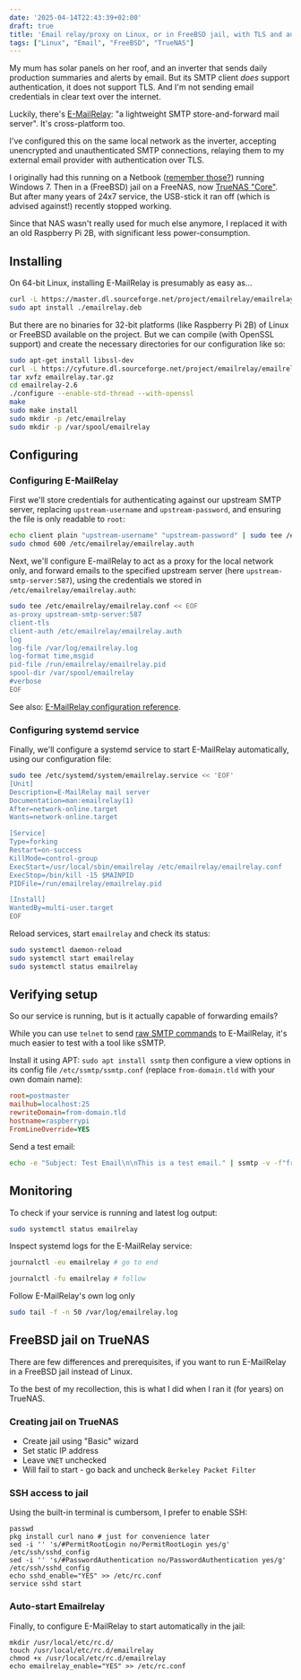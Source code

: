 ```yaml
---
date: '2025-04-14T22:43:39+02:00'
draft: true
title: 'Email relay/proxy on Linux, or in FreeBSD jail, with TLS and authentication'
tags: ["Linux", "Email", "FreeBSD", "TrueNAS"]
---
```


My mum has solar panels on her roof, and an inverter that sends daily production summaries and alerts by email. But its SMTP client *does* support authentication, it does not support TLS. And I'm not sending email credentials in clear text over the internet.

Luckily, there's [E-MailRelay](https://emailrelay.sourceforge.net/): "a lightweight SMTP store-and-forward mail server". It's cross-platform too.

<!--more-->

I've configured this on the same local network as the inverter, accepting unencrypted and unauthenticated SMTP connections, relaying them to my external email provider with authentication over TLS.

I originally had this running on a Netbook ([remember those?](https://en.wikipedia.org/wiki/Netbook)) running Windows 7. Then in a (FreeBSD) jail on a FreeNAS, now [TrueNAS "Core"](https://www.truenas.com/truenas-core/). But after many years of 24x7 service, the USB-stick it ran off (which is advised against!) recently stopped working.

Since that NAS wasn't really used for much else anymore, I replaced it with an old Raspberry Pi 2B, with significant less power-consumption.

## Installing

On 64-bit Linux, installing E-MailRelay is presumably as easy as...

```bash
curl -L https://master.dl.sourceforge.net/project/emailrelay/emailrelay/2.6/emailrelay_2.6_amd64-deb12.deb -o emailrelay.deb
sudo apt install ./emailrelay.deb
```

But there are no binaries for 32-bit platforms (like Raspberry Pi 2B) of Linux or FreeBSD available on the project. But we can compile  (with OpenSSL support) and create the necessary directories for our configuration like so:

```bash
sudo apt-get install libssl-dev
curl -L https://cyfuture.dl.sourceforge.net/project/emailrelay/emailrelay/2.6/emailrelay-2.6-src.tar.gz -o emailrelay.tar.gz
tar xvfz emailrelay.tar.gz
cd emailrelay-2.6
./configure --enable-std-thread --with-openssl
make
sudo make install
sudo mkdir -p /etc/emailrelay
sudo mkdir -p /var/spool/emailrelay
```

## Configuring

### Configuring E-MailRelay

First we'll store credentials for authenticating against our upstream SMTP server, replacing `upstream-username` and `upstream-password`, and ensuring the file is only readable to `root`:

```bash
echo client plain "upstream-username" "upstream-password" | sudo tee /etc/emailrelay/emailrelay.auth
sudo chmod 600 /etc/emailrelay/emailrelay.auth
```

Next, we'll configure E-mailRelay to act as a proxy for the local network only, and forward emails to the specified upstream server (here `upstream-smtp-server:587`), using the credentials we stored in `/etc/emailrelay/emailrelay.auth`:

```bash
sudo tee /etc/emailrelay/emailrelay.conf << EOF
as-proxy upstream-smtp-server:587
client-tls
client-auth /etc/emailrelay/emailrelay.auth
log
log-file /var/log/emailrelay.log
log-format time,msgid
pid-file /run/emailrelay/emailrelay.pid
spool-dir /var/spool/emailrelay
#verbose
EOF
```

See also: [E-MailRelay configuration reference](https://emailrelay.sourceforge.net/index.html#reference_md_Configuration).

### Configuring systemd service

Finally, we'll configure a systemd service to start E-MailRelay automatically, using our configuration file:

```bash
sudo tee /etc/systemd/system/emailrelay.service << 'EOF'
[Unit]
Description=E-MailRelay mail server
Documentation=man:emailrelay(1)
After=network-online.target
Wants=network-online.target

[Service]
Type=forking
Restart=on-success
KillMode=control-group
ExecStart=/usr/local/sbin/emailrelay /etc/emailrelay/emailrelay.conf
ExecStop=/bin/kill -15 $MAINPID
PIDFile=/run/emailrelay/emailrelay.pid

[Install]
WantedBy=multi-user.target
EOF
```

Reload services, start `emailrelay` and check its status:

```bash
sudo systemctl daemon-reload
sudo systemctl start emailrelay
sudo systemctl status emailrelay
```

## Verifying setup

So our service is running, but is it actually capable of forwarding emails?

While you can use `telnet` to send [raw SMTP commands](https://en.wikipedia.org/wiki/Simple_Mail_Transfer_Protocol#SMTP_transport_example) to E-MailRelay, it's much easier to test with a tool like sSMTP.

Install it using APT: `sudo apt install ssmtp` then configure a view options in its config file `/etc/ssmtp/ssmtp.conf` (replace `from-domain.tld` with your own domain name):

```ini
root=postmaster
mailhub=localhost:25
rewriteDomain=from-domain.tld
hostname=raspberrypi
FromLineOverride=YES
```

Send a test email:

```bash
echo -e "Subject: Test Email\n\nThis is a test email." | ssmtp -v -f"from-address@from-domain.tld" to-address@to-domain.tld
```

## Monitoring

To check if your service is running and latest log output:

```bash
sudo systemctl status emailrelay
```

Inspect systemd logs for the E-MailRelay service:

```bash
journalctl -eu emailrelay # go to end

journalctl -fu emailrelay # follow
```

Follow E-MailRelay's own log only

```bash
sudo tail -f -n 50 /var/log/emailrelay.log
```

## FreeBSD jail on TrueNAS

There are few differences and prerequisites, if you want to run E-MailRelay in a FreeBSD jail instead of Linux.

To the best of my recollection, this is what I did when I ran it (for years) on TrueNAS.

### Creating jail on TrueNAS

- Create jail using "Basic" wizard
- Set static IP address
- Leave `VNET` unchecked
- Will fail to start - go back and uncheck `Berkeley Packet Filter`

### SSH access to jail

Using the built-in terminal is cumbersom, I prefer to enable SSH:

```shell
passwd
pkg install curl nano # just for convenience later
sed -i '' 's/#PermitRootLogin no/PermitRootLogin yes/g' /etc/ssh/sshd_config
sed -i '' 's/#PasswordAuthentication no/PasswordAuthentication yes/g' /etc/ssh/sshd_config
echo sshd_enable="YES" >> /etc/rc.conf
service sshd start
```

### Auto-start Emailrelay

Finally, to configure E-MailRelay to start automatically in the jail:

```shell
mkdir /usr/local/etc/rc.d/
touch /usr/local/etc/rc.d/emailrelay
chmod +x /usr/local/etc/rc.d/emailrelay
echo emailrelay_enable="YES" >> /etc/rc.conf
```

